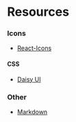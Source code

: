 # Resources

 ### Icons
- [React-Icons](https://react-icons.github.io/react-icons/)

#### CSS 
- [Daisy UI](https://daisyui.com/)


### Other
- [Markdown](https://www.markdownguide.org/basic-syntax/)